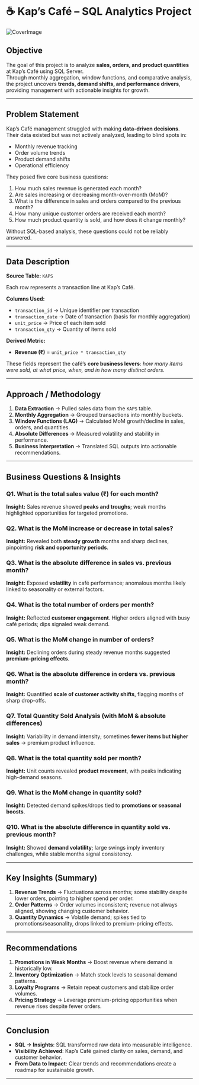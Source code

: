
# ☕ Kap’s Café – SQL Analytics Project  

![CoverImage](https://github.com/user-attachments/assets/672c199f-aaaf-4ea7-8c77-df550529f424)

##  Objective  

The goal of this project is to analyze **sales, orders, and product quantities** at Kap’s Café using SQL Server.  
Through monthly aggregation, window functions, and comparative analysis, the project uncovers **trends, demand shifts, and performance drivers**, providing management with actionable insights for growth.  

---

##  Problem Statement  
Kap’s Café management struggled with making **data-driven decisions**. Their data existed but was not actively analyzed, leading to blind spots in:  
- Monthly revenue tracking  
- Order volume trends  
- Product demand shifts  
- Operational efficiency  

They posed five core business questions:  
1. How much sales revenue is generated each month?  
2. Are sales increasing or decreasing month-over-month (MoM)?  
3. What is the difference in sales and orders compared to the previous month?  
4. How many unique customer orders are received each month?  
5. How much product quantity is sold, and how does it change monthly?  

Without SQL-based analysis, these questions could not be reliably answered.  

---

##  Data Description  

**Source Table:** `KAPS`  

Each row represents a transaction line at Kap’s Café.  

**Columns Used:**  
- `transaction_id` → Unique identifier per transaction  
- `transaction_date` → Date of transaction (basis for monthly aggregation)  
- `unit_price` → Price of each item sold  
- `transaction_qty` → Quantity of items sold  

**Derived Metric:**  

- **Revenue (₹)** = `unit_price * transaction_qty`  

These fields represent the café’s **core business levers**: *how many items were sold, at what price, when, and in how many distinct orders.*  

---

##  Approach / Methodology  

1. **Data Extraction** → Pulled sales data from the `KAPS` table.  
2. **Monthly Aggregation** → Grouped transactions into monthly buckets.  
3. **Window Functions (LAG)** → Calculated MoM growth/decline in sales, orders, and quantities.  
4. **Absolute Differences** → Measured volatility and stability in performance.  
5. **Business Interpretation** → Translated SQL outputs into actionable recommendations.  

---

##  Business Questions & Insights  

### Q1. What is the total sales value (₹) for each month?  
**Insight:** Sales revenue showed **peaks and troughs**; weak months highlighted opportunities for targeted promotions.  

### Q2. What is the MoM increase or decrease in total sales?  
**Insight:** Revealed both **steady growth** months and sharp declines, pinpointing **risk and opportunity periods**.  

### Q3. What is the absolute difference in sales vs. previous month?  
**Insight:** Exposed **volatility** in café performance; anomalous months likely linked to seasonality or external factors.  

### Q4. What is the total number of orders per month?  
**Insight:** Reflected **customer engagement**. Higher orders aligned with busy café periods; dips signaled weak demand.  

### Q5. What is the MoM change in number of orders?  
**Insight:** Declining orders during steady revenue months suggested **premium-pricing effects**.  

### Q6. What is the absolute difference in orders vs. previous month?  
**Insight:** Quantified **scale of customer activity shifts**, flagging months of sharp drop-offs.  

### Q7. Total Quantity Sold Analysis (with MoM & absolute differences)  
**Insight:** Variability in demand intensity; sometimes **fewer items but higher sales** → premium product influence.  

### Q8. What is the total quantity sold per month?  
**Insight:** Unit counts revealed **product movement**, with peaks indicating high-demand seasons.  

### Q9. What is the MoM change in quantity sold?  
**Insight:** Detected demand spikes/drops tied to **promotions or seasonal boosts**.  

### Q10. What is the absolute difference in quantity sold vs. previous month?  
**Insight:** Showed **demand volatility**; large swings imply inventory challenges, while stable months signal consistency.  

---

## Key Insights (Summary)  

1. **Revenue Trends** → Fluctuations across months; some stability despite lower orders, pointing to higher spend per order.  
2. **Order Patterns** → Order volumes inconsistent; revenue not always aligned, showing changing customer behavior.  
3. **Quantity Dynamics** → Volatile demand; spikes tied to promotions/seasonality, drops linked to premium-pricing effects.  

---

##  Recommendations  

1. **Promotions in Weak Months** → Boost revenue where demand is historically low.  
2. **Inventory Optimization** → Match stock levels to seasonal demand patterns.  
3. **Loyalty Programs** → Retain repeat customers and stabilize order volumes.  
4. **Pricing Strategy** → Leverage premium-pricing opportunities when revenue rises despite fewer orders.  

---

## Conclusion  

- **SQL → Insights**: SQL transformed raw data into measurable intelligence.  
- **Visibility Achieved**: Kap’s Café gained clarity on sales, demand, and customer behavior.  
- **From Data to Impact**: Clear trends and recommendations create a roadmap for sustainable growth.  

---



